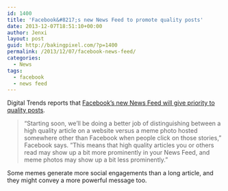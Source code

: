 ```yaml
---
id: 1400
title: 'Facebook&#8217;s new News Feed to promote quality posts'
date: 2013-12-07T18:51:10+00:00
author: Jenxi
layout: post
guid: http://bakingpixel.com/?p=1400
permalink: /2013/12/07/facebook-news-feed/
categories:
  - News
tags:
  - facebook
  - news feed
---
```

Digital Trends reports that [Facebook&#8217;s new News Feed will give priority to quality posts](http://www.digitaltrends.com/social-media/facebook-announces-new-news-feed/).

> “Starting soon, we’ll be doing a better job of distinguishing between a high quality article on a website versus a meme photo hosted somewhere other than Facebook when people click on those stories,” Facebook says. ”This means that high quality articles you or others read may show up a bit more prominently in your News Feed, and meme photos may show up a bit less prominently.” 

Some memes generate more social engagements than a long article, and they might convey a more powerful message too.